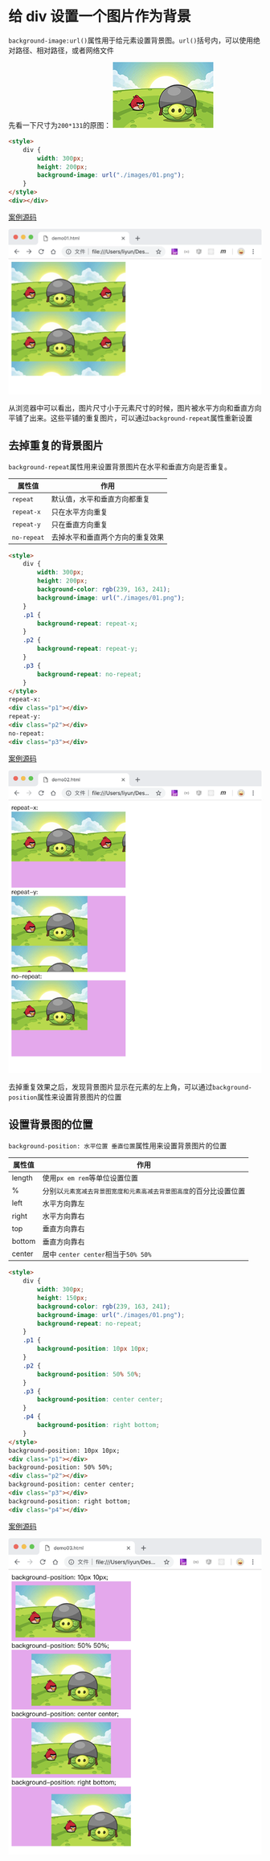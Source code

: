 # 给 div 设置一个图片作为背景

`background-image:url()`属性用于给元素设置背景图。`url()`括号内，可以使用绝对路径、相对路径，或者网络文件

先看一下尺寸为`200*131`的原图：
![](./demo/images/01.png)

```html
<style>
    div {
        width: 300px;
        height: 200px;
        background-image: url("./images/01.png");
    }
</style>
<div></div>
```

[案例源码](./demo/demo01.html)

![](./images/01.png)

从浏览器中可以看出，图片尺寸小于元素尺寸的时候，图片被水平方向和垂直方向平铺了出来。这些平铺的重复图片，可以通过`background-repeat`属性重新设置

## 去掉重复的背景图片

`background-repeat`属性用来设置背景图片在水平和垂直方向是否重复。

| 属性值      | 作用                             |
| ----------- | -------------------------------- |
| `repeat`    | 默认值，水平和垂直方向都重复     |
| `repeat-x`  | 只在水平方向重复                 |
| `repeat-y`  | 只在垂直方向重复                 |
| `no-repeat` | 去掉水平和垂直两个方向的重复效果 |

```html
<style>
    div {
        width: 300px;
        height: 200px;
        background-color: rgb(239, 163, 241);
        background-image: url("./images/01.png");
    }
    .p1 {
        background-repeat: repeat-x;
    }
    .p2 {
        background-repeat: repeat-y;
    }
    .p3 {
        background-repeat: no-repeat;
    }
</style>
repeat-x:
<div class="p1"></div>
repeat-y:
<div class="p2"></div>
no-repeat:
<div class="p3"></div>
```

[案例源码](./demo/demo02.html)

![](./images/02.png)

去掉重复效果之后，发现背景图片显示在元素的左上角，可以通过`background-position`属性来设置背景图片的位置

## 设置背景图的位置

`background-position: 水平位置 垂直位置`属性用来设置背景图片的位置

| 属性值 | 作用                                                               |
| ------ | ------------------------------------------------------------------ |
| length | 使用`px em rem`等单位设置位置                                      |
| %      | 分别以`元素宽减去背景图宽度和元素高减去背景图高度`的百分比设置位置 |
| left   | 水平方向靠左                                                       |
| right  | 水平方向靠右                                                       |
| top    | 垂直方向靠右                                                       |
| bottom | 垂直方向靠右                                                       |
| center | 居中 `center center`相当于`50% 50%`                                |

```html
<style>
    div {
        width: 300px;
        height: 150px;
        background-color: rgb(239, 163, 241);
        background-image: url("./images/01.png");
        background-repeat: no-repeat;
    }
    .p1 {
        background-position: 10px 10px;
    }
    .p2 {
        background-position: 50% 50%;
    }
    .p3 {
        background-position: center center;
    }
    .p4 {
        background-position: right bottom;
    }
</style>
background-position: 10px 10px;
<div class="p1"></div>
background-position: 50% 50%;
<div class="p2"></div>
background-position: center center;
<div class="p3"></div>
background-position: right bottom;
<div class="p4"></div>
```

[案例源码](./demo/demo03.html)

![](./images/03.png)
